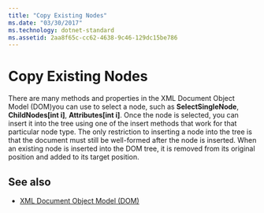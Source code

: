 ```yaml
---
title: "Copy Existing Nodes"
ms.date: "03/30/2017"
ms.technology: dotnet-standard
ms.assetid: 2aa8f65c-cc62-4638-9c46-129dc15be786
---
```

# Copy Existing Nodes
There are many methods and properties in the XML Document Object Model (DOM)you can use to select a node, such as **SelectSingleNode**, **ChildNodes[int i]**, **Attributes[int i]**. Once the node is selected, you can insert it into the tree using one of the insert methods that work for that particular node type. The only restriction to inserting a node into the tree is that the document must still be well-formed after the node is inserted. When an existing node is inserted into the DOM tree, it is removed from its original position and added to its target position.  
  
## See also

- [XML Document Object Model (DOM)](xml-document-object-model-dom.md)
